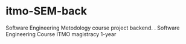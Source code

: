 # itmo-SEM-back
Software Engineering Metodology course project backend. . Software Engineering Course ITMO magistracy 1-year 
